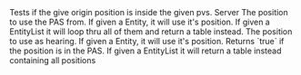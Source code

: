 <function name="TestPVS" parent="pvs" type="libraryfunc">
	<description>
		Tests if the give origin position is inside the given pvs.
	</description>
	<realm>Server</realm>
	<args>
		<arg name="pasPosition" type="Vector">The position to use the PAS from. If given a Entity, it will use it's position. If given a <page>EntityList</page> it will loop thru all of them and return a table instead.</arg>
		<arg name="hearPosition" type="Vector">The position to use as hearing. If given a Entity, it will use it's position.</arg>
	</args>
	<rets>
		<ret name="inPAS" type="boolean">Returns `true` if the position is in the PAS. If given a <page>EntityList</page> it will return a table instead containing all positions</ret>
	</rets>
</function>